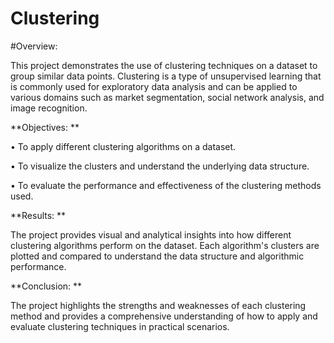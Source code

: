 # Clustering

#Overview: 

This project demonstrates the use of clustering techniques on a dataset to group similar data points. 
Clustering is a type of unsupervised learning that is commonly used for exploratory data analysis 
and can be applied to various domains such as market segmentation, social network analysis, and 
image recognition. 

**Objectives: **

• To apply different clustering algorithms on a dataset.

• To visualize the clusters and understand the underlying data structure. 

• To evaluate the performance and effectiveness of the clustering methods used.

**Results: **

The project provides visual and analytical insights into how different clustering algorithms perform 
on the dataset. Each algorithm's clusters are plotted and compared to understand the data structure 
and algorithmic performance. 


**Conclusion: **

The project highlights the strengths and weaknesses of each clustering method and provides a 
comprehensive understanding of how to apply and evaluate clustering techniques in practical 
scenarios.
